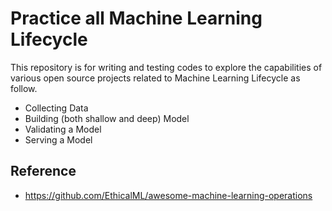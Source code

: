 # Practice all Machine Learning Lifecycle 

This repository is for writing and testing codes 
to explore the capabilities of various open source projects related to Machine Learning Lifecycle as follow.
- Collecting Data
- Building (both shallow and deep) Model
- Validating a Model
- Serving a Model

## Reference
- https://github.com/EthicalML/awesome-machine-learning-operations


